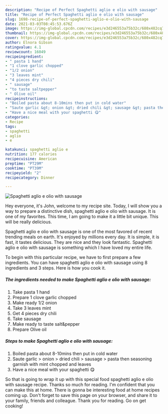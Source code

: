 ```yaml
---
description: "Recipe of Perfect Spaghetti aglio e olio with sausage"
title: "Recipe of Perfect Spaghetti aglio e olio with sausage"
slug: 1698-recipe-of-perfect-spaghetti-aglio-e-olio-with-sausage
date: 2021-03-03T08:45:53.676Z
image: https://img-global.cpcdn.com/recipes/e3d246553a75b32c/680x482cq70/spaghetti-aglio-e-olio-with-sausage-recipe-main-photo.jpg
thumbnail: https://img-global.cpcdn.com/recipes/e3d246553a75b32c/680x482cq70/spaghetti-aglio-e-olio-with-sausage-recipe-main-photo.jpg
cover: https://img-global.cpcdn.com/recipes/e3d246553a75b32c/680x482cq70/spaghetti-aglio-e-olio-with-sausage-recipe-main-photo.jpg
author: Elnora Gibson
ratingvalue: 4.1
reviewcount: 16049
recipeingredient:
- " pasta 1 hand"
- "1 clove garlic chopped"
- "1/2 onion"
- "3 leaves mint"
- "4 pieces dry chili"
- " sausage"
- "to taste saltpepper"
- " Olive oil"
recipeinstructions:
- "Boiled pasta about 8-10mins then put in cold water"
- "Saute garlic &gt; onion &gt; dried chili &gt; sausage &gt; pasta then seasoning garnish with mint chopped and leaves"
- "Have a nice meal with your spaghetti 😋"
categories:
- Recipe
tags:
- spaghetti
- aglio
- e

katakunci: spaghetti aglio e 
nutrition: 177 calories
recipecuisine: American
preptime: "PT29M"
cooktime: "PT39M"
recipeyield: "2"
recipecategory: Dinner

---
```



![Spaghetti aglio e olio with sausage](https://img-global.cpcdn.com/recipes/e3d246553a75b32c/680x482cq70/spaghetti-aglio-e-olio-with-sausage-recipe-main-photo.jpg)

Hey everyone, it's John, welcome to my recipe site. Today, I will show you a way to prepare a distinctive dish, spaghetti aglio e olio with sausage. It is one of my favorites. This time, I am going to make it a little bit unique. This will be really delicious.



Spaghetti aglio e olio with sausage is one of the most favored of recent trending meals on earth. It's enjoyed by millions every day. It is simple, it is fast, it tastes delicious. They are nice and they look fantastic. Spaghetti aglio e olio with sausage is something which I have loved my entire life.


To begin with this particular recipe, we have to first prepare a few ingredients. You can have spaghetti aglio e olio with sausage using 8 ingredients and 3 steps. Here is how you cook it.

<!--inarticleads1-->

##### The ingredients needed to make Spaghetti aglio e olio with sausage:

1. Take  pasta 1 hand
1. Prepare 1 clove garlic chopped
1. Make ready 1/2 onion
1. Take 3 leaves mint
1. Get 4 pieces dry chili
1. Take  sausage
1. Make ready to taste salt&amp;pepper
1. Prepare  Olive oil




<!--inarticleads2-->

##### Steps to make Spaghetti aglio e olio with sausage:

1. Boiled pasta about 8-10mins then put in cold water
1. Saute garlic &gt; onion &gt; dried chili &gt; sausage &gt; pasta then seasoning garnish with mint chopped and leaves
1. Have a nice meal with your spaghetti 😋




So that is going to wrap it up with this special food spaghetti aglio e olio with sausage recipe. Thanks so much for reading. I'm confident that you can make this at home. There is gonna be interesting food at home recipes coming up. Don't forget to save this page on your browser, and share it to your family, friends and colleague. Thank you for reading. Go on get cooking!
